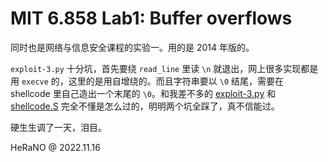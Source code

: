 # MIT 6.858 Lab1: Buffer overflows

同时也是网络与信息安全课程的实验一。用的是 2014 年版的。

`exploit-3.py` 十分坑，首先要绕 `read_line` 里读 `\n` 就退出，网上很多实现都是用 `execve` 的，这里的是用自增绕的。而且字符串要以 `\0` 结尾，需要在 shellcode 里自己造出一个末尾的 `\0`。和我差不多的 [exploit-3.py](https://github.com/lxs137/MIT6.858/blob/master/lab1/zook-server/exploit-3.py) 和 [shellcode.S](https://github.com/lxs137/MIT6.858/blob/master/lab1/zook-server/shellcode.S) 完全不懂是怎么过的，明明两个坑全踩了，真不信能过。

硬生生调了一天，泪目。

HeRaNO @ 2022.11.16
